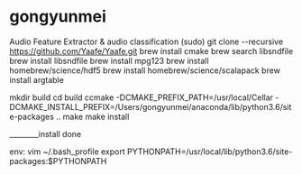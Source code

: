 # gongyunmei
Audio Feature Extractor &amp; audio classification
(sudo) git clone --recursive https://github.com/Yaafe/Yaafe.git
brew install cmake
brew search libsndfile
brew install libsndfile
brew install mpg123
brew install homebrew/science/hdf5
brew install homebrew/science/scalapack
brew install argtable 

mkdir build
cd build
ccmake -DCMAKE_PREFIX_PATH=/usr/local/Cellar -DCMAKE_INSTALL_PREFIX=/Users/gongyunmei/anaconda/lib/python3.6/site-packages ..
make
make install

________install done

env:
vim ~/.bash_profile 
export PYTHONPATH=/usr/local/lib/python3.6/site-packages:$PYTHONPATH
